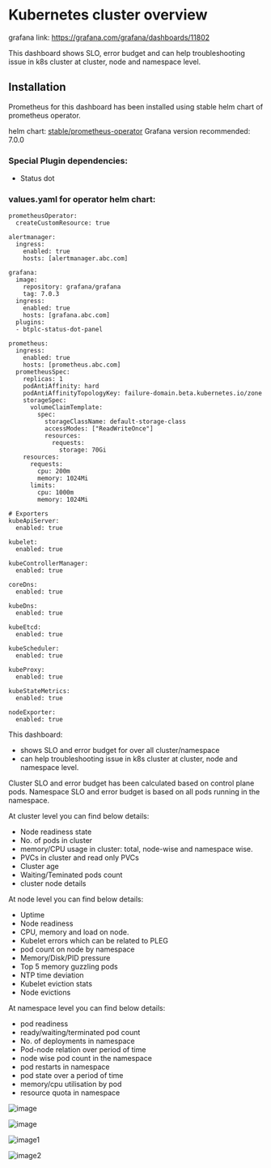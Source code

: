 # Kubernetes cluster overview

grafana link: https://grafana.com/grafana/dashboards/11802

This dashboard shows SLO, error budget and can help troubleshooting issue in k8s cluster at cluster, node and namespace level.

## Installation

Prometheus for this dashboard has been installed using stable helm chart of prometheus operator.

helm chart: [stable/prometheus-operator](https://github.com/helm/charts/tree/master/stable/prometheus-operator)
Grafana version recommended: 7.0.0

### Special Plugin dependencies:

- Status dot

### values.yaml for operator helm chart:

```
prometheusOperator:
  createCustomResource: true

alertmanager:
  ingress:
    enabled: true
    hosts: [alertmanager.abc.com]

grafana:
  image:
    repository: grafana/grafana
    tag: 7.0.3
  ingress:
    enabled: true
    hosts: [grafana.abc.com]
  plugins:
  - btplc-status-dot-panel

prometheus:
  ingress:
    enabled: true
    hosts: [prometheus.abc.com]
  prometheusSpec:
    replicas: 1
    podAntiAffinity: hard
    podAntiAffinityTopologyKey: failure-domain.beta.kubernetes.io/zone
    storageSpec:
      volumeClaimTemplate:
        spec:
          storageClassName: default-storage-class
          accessModes: ["ReadWriteOnce"]
          resources:
            requests:
              storage: 70Gi
    resources:
      requests:
        cpu: 200m
        memory: 1024Mi
      limits:
        cpu: 1000m
        memory: 1024Mi

# Exporters
kubeApiServer:
  enabled: true

kubelet:
  enabled: true

kubeControllerManager:
  enabled: true

coreDns:
  enabled: true

kubeDns:
  enabled: true

kubeEtcd:
  enabled: true

kubeScheduler:
  enabled: true

kubeProxy:
  enabled: true

kubeStateMetrics:
  enabled: true

nodeExporter:
  enabled: true
```

This dashboard:
- shows SLO and error budget for over all cluster/namespace
- can help troubleshooting issue in k8s cluster at cluster, node and namespace level.

Cluster SLO and error budget has been calculated based on control plane pods. Namespace SLO and error budget is based on all pods running in the namespace.

At cluster level you can find below details:

- Node readiness state
- No. of pods in cluster
- memory/CPU usage in cluster: total, node-wise and namespace wise.
- PVCs in cluster and read only PVCs
- Cluster age
- Waiting/Teminated pods count
- cluster node details

At node level you can find below details:

- Uptime
- Node readiness
- CPU, memory and load on node.
- Kubelet errors which can be related to PLEG
- pod count on node by namespace
- Memory/Disk/PID pressure
- Top 5 memory guzzling pods
- NTP time deviation
- Kubelet eviction stats
- Node evictions

At namespace level you can find below details:

- pod readiness
- ready/waiting/terminated pod count
- No. of deployments in namespace
- Pod-node relation over period of time
- node wise pod count in the namespace
- pod restarts in namespace
- pod state over a period of time
- memory/cpu utilisation by pod
- resource quota in namespace


![image](images/slo.png)

![image](images/cluster_status.png)

![image1](images/node_status.png)

![image2](images/namespace_status.png)
